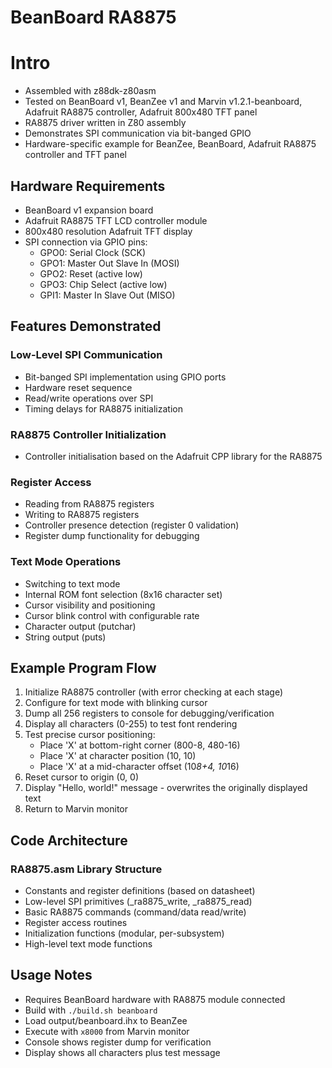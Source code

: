 # BeanBoard RA8875
# Intro
- Assembled with z88dk-z80asm  
- Tested on BeanBoard v1, BeanZee v1 and Marvin v1.2.1-beanboard, Adafruit RA8875 controller, Adafruit 800x480 TFT panel
- RA8875 driver written in Z80 assembly
- Demonstrates SPI communication via bit-banged GPIO
- Hardware-specific example for BeanZee, BeanBoard, Adafruit RA8875 controller and TFT panel

## Hardware Requirements
- BeanBoard v1 expansion board
- Adafruit RA8875 TFT LCD controller module
- 800x480 resolution Adafruit TFT display
- SPI connection via GPIO pins:
  - GPO0: Serial Clock (SCK)
  - GPO1: Master Out Slave In (MOSI)
  - GPO2: Reset (active low)
  - GPO3: Chip Select (active low)
  - GPI1: Master In Slave Out (MISO)

## Features Demonstrated

### Low-Level SPI Communication
- Bit-banged SPI implementation using GPIO ports
- Hardware reset sequence
- Read/write operations over SPI
- Timing delays for RA8875 initialization

### RA8875 Controller Initialization
- Controller initialisation based on the Adafruit CPP library for the RA8875

### Register Access
- Reading from RA8875 registers
- Writing to RA8875 registers
- Controller presence detection (register 0 validation)
- Register dump functionality for debugging

### Text Mode Operations
- Switching to text mode
- Internal ROM font selection (8x16 character set)
- Cursor visibility and positioning
- Cursor blink control with configurable rate
- Character output (putchar)
- String output (puts)

## Example Program Flow
1. Initialize RA8875 controller (with error checking at each stage)
2. Configure for text mode with blinking cursor
3. Dump all 256 registers to console for debugging/verification
4. Display all characters (0-255) to test font rendering
5. Test precise cursor positioning:
   - Place 'X' at bottom-right corner (800-8, 480-16)
   - Place 'X' at character position (10, 10)
   - Place 'X' at a mid-character offset (10*8+4, 10*16)
6. Reset cursor to origin (0, 0)
7. Display "Hello, world!" message - overwrites the originally displayed text
8. Return to Marvin monitor

## Code Architecture

### RA8875.asm Library Structure
- Constants and register definitions (based on datasheet)
- Low-level SPI primitives (_ra8875_write, _ra8875_read)
- Basic RA8875 commands (command/data read/write)
- Register access routines
- Initialization functions (modular, per-subsystem)
- High-level text mode functions

## Usage Notes
- Requires BeanBoard hardware with RA8875 module connected
- Build with `./build.sh beanboard`
- Load output/beanboard.ihx to BeanZee
- Execute with `x8000` from Marvin monitor
- Console shows register dump for verification
- Display shows all characters plus test message


